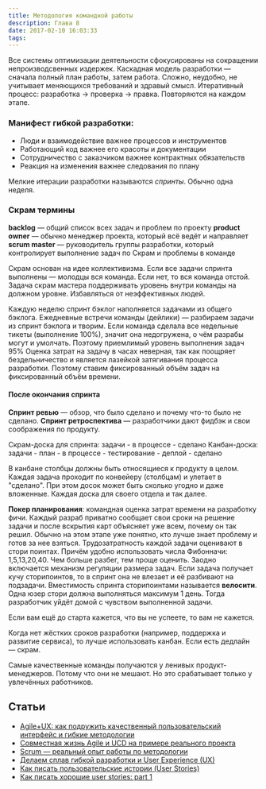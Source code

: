 ```yaml
---
title: Методология командной работы
description: Глава 8
date: 2017-02-10 16:03:33
tags:
---
```


Все системы оптимизации деятельности сфокусированы на сокращении непроизводсвенных издержек. 
Каскадная модель разработки — сначала полный план работы, затем работа. Сложно, неудобно, не учитывает меняющихся требований и здравый смысл. 
Итеративный процесс: разработка → проверка → правка. Повторяются на каждом этапе.

### Манифест гибкой разработки:
* Люди и взаимодействие важнее процессов и инструментов
* Работающий код важнее его красоты и документации
* Сотрудничество с заказчиком важнее контрактных обязательств
* Реакция на изменения важнее следования по плану

Мелкие итерации разработки называются *спринты*. Обычно одна неделя.

### Скрам термины
**backlog** — общий список всех задач и проблем по проекту
**product owner** — обычно менеджер проекта, который всё ведёт и направляет
**scrum master** — руководитель группы разработки, который контролирует выполнение задач по Скрам и проблемы в команде

Скрам основан на идее коллективизма. Если все задачи спринта выполнены — молодцы вся команда. Если нет, то вся команда отстой. Задача скрам мастера поддерживать уровень внутри команды на должном уровне. Избавляться от неэффективных людей.

Каждую неделю спринт бэклог наполняется задачами из общего бэклога. 
Ежедневные встречи команды (дейлики) — разбираем задачи из спринт бэклога и творим.
Если команда сделала все недельные тикеты (выполнение 100%), значит она недогружена, о чём разрабы могут и умолчать. Поэтому приемлимый уровень выполнения задач 95%
Оценка затрат на задачу в часах неверная, так как поощряет бездельничество и является лазейкой затягивания процесса разработки. Поэтому ставим фиксированный объём задач на фиксированный объём времени. 

#### После окончания спринта
**Спринт ревью** — обзор, что было сделано и почему что-то было не сделано.
**Спринт ретроспектива** — разработчики дают фидбэк и свои соображения по продукту.

Скрам-доска для спринта: задачи - в процессе - сделано
Канбан-доска: задачи - план - в процессе - тестирование - деплой - сделано

В канбане столбцы должны быть относящиеся к продукту в целом. Каждая задача проходит по конвейеру (столбцам) и улетает в "сделано". При этом досок может быть сколько угодно и даже вложенные. Каждая доска для своего отдела и так далее.

**Покер планирования**: командная оценка затрат времени на разработку фичи. Каждый разраб приватно сообщает свои сроки на решение задачи и после вскрытия карт объясняет уже всем, почему он так решил. Обычно на этом этапе уже понятно, кто лучше знает проблему и готов за нее взяться.
Трудозатратность каждой задачи оценивают в стори поинтах. Причём удобно использовать числа Фибонначи: 1,5,13,20,40. Чем больше разбег, тем проще оценить. Заодно включается механизм регуляции размера задач. Если задача получает кучу сторипоинтов, то в спринт она не влезает и её разбивают на подзадачи. Вместимость спринта сторипоинтами называется **велосити**.
Одна юзер стори должна выполняться максимум 1 день. Тогда разработчик уйдёт домой с чувством выполненной задачи.

Если вам ещё до старта кажется, что вы не успеете, то вам не кажется.

Когда нет жёстких сроков разработки (например, поддержка и развитие сервиса), то лучше использовать канбан. Если есть дедлайн — скрам.

Самые качественные команды получаются у ленивых продукт-менеджеров. Потому что они не мешают. Но это срабатывает только у увлечённых работников.


## Статьи

* [Agile+UX: как подружить качественный пользовательский интерфейс и гибкие методологии](https://habrahabr.ru/post/159019/)
* [Совместная жизнь Agile и UCD на примере реального проекта](https://habrahabr.ru/post/112554/)
* [Scrum — реальный опыт работы по методологии](https://habrahabr.ru/company/unicloud/blog/167059/)
* [Делаем сплав гибкой разработки и User Experience (UX)](https://habrahabr.ru/post/144760/)
* [Как писать пользовательские истории (User Stories)](http://agilevision.blogspot.com/2013/07/user-stories.html)
* [Как писать хорошие user stories: part 1](http://2tickets2dublin.com/how-to-write-good-user-stories-part-1/)
